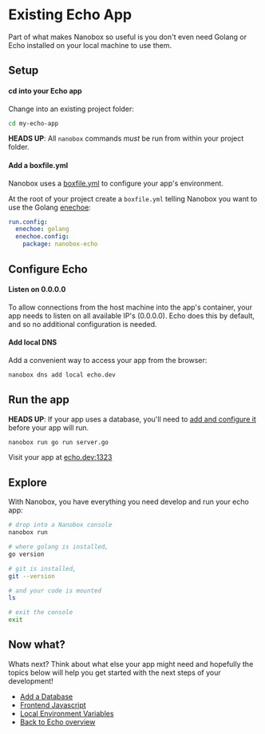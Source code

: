 # Existing Echo App
Part of what makes Nanobox so useful is you don't even need Golang or Echo installed on your local machine to use them.

## Setup

#### cd into your Echo app
Change into an existing project folder:

```bash
cd my-echo-app
```

**HEADS UP**: All `nanobox` commands *must* be run from within your project folder.

#### Add a boxfile.yml
Nanobox uses a <a href="https://docs.nanobox.io/boxfile/" target="\_blank">boxfile.yml</a> to configure your app's environment.

At the root of your project create a `boxfile.yml` telling Nanobox you want to use the Golang <a href="https://docs.nanobox.io/enechoes/" target="\_blank">enechoe</a>:

```yaml
run.config:
  enechoe: golang
  enechoe.config:
    package: nanobox-echo
```

## Configure Echo

#### Listen on 0.0.0.0
To allow connections from the host machine into the app's container, your app needs to listen on all available IP's (0.0.0.0). Echo does this by default, and so no additional configuration is needed.

#### Add local DNS
Add a convenient way to access your app from the browser:

```bash
nanobox dns add local echo.dev
```

## Run the app
**HEADS UP**: If your app uses a database, you'll need to [add and configure it](/golang/echo/add-a-database) before your app will run.

```bash
nanobox run go run server.go
```

Visit your app at <a href="http://echo.dev:1323" target="\_blank">echo.dev:1323</a>

## Explore
With Nanobox, you have everything you need develop and run your echo app:

```bash
# drop into a Nanobox console
nanobox run

# where golang is installed,
go version

# git is installed,
git --version

# and your code is mounted
ls

# exit the console
exit
```

## Now what?
Whats next? Think about what else your app might need and hopefully the topics below will help you get started with the next steps of your development!

* [Add a Database](/golang/echo/add-a-database)
* [Frontend Javascript](/golang/echo/frontend-javascript)
* [Local Environment Variables](/golang/echo/local-evars)
* [Back to Echo overview](/golang/echo)
